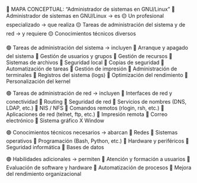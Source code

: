🧩 MAPA CONCEPTUAL: “Administrador de sistemas en GNU/Linux”
🔵 Administrador de sistemas en GNU/Linux
→ es
🟡 Un profesional especializado
→ que realiza
🟡 Tareas de administración del sistema y de red
→ y requiere
🟡 Conocimientos técnicos diversos

🟢 Tareas de administración del sistema
→ incluyen
🔸 Arranque y apagado del sistema
🔸 Gestión de usuarios y grupos
🔸 Gestión de recursos
🔸 Sistemas de archivos
🔸 Seguridad local
🔸 Copias de seguridad
🔸 Automatización de tareas
🔸 Gestión de impresión
🔸 Administración de terminales
🔸 Registros del sistema (logs)
🔸 Optimización del rendimiento
🔸 Personalización del kernel

🟢 Tareas de administración de red
→ incluyen
🔸 Interfaces de red y conectividad
🔸 Routing
🔸 Seguridad de red
🔸 Servicios de nombres (DNS, LDAP, etc.)
🔸 NIS / NFS
🔸 Comandos remotos (rlogin, rsh, etc.)
🔸 Aplicaciones de red (telnet, ftp, etc.)
🔸 Impresión remota
🔸 Correo electrónico
🔸 Sistema gráfico X Window

🟣 Conocimientos técnicos necesarios
→ abarcan
🔸 Redes
🔸 Sistemas operativos
🔸 Programación (Bash, Python, etc.)
🔸 Hardware y periféricos
🔸 Seguridad informática
🔸 Bases de datos

🟣 Habilidades adicionales
→ permiten
🔸 Atención y formación a usuarios
🔸 Evaluación de software y hardware
🔸 Automatización de procesos
🔸 Mejora del rendimiento organizacional